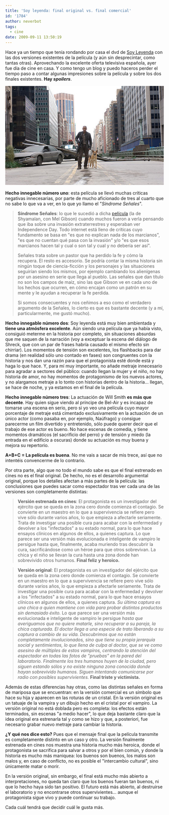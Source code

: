 ```yaml
---
title: 'Soy leyenda: final original vs. final comercial'
id: '1784'
author: neverbot
tags:
  - cine
date: 2009-09-11 13:50:19
---
```


Hace ya un tiempo que tenía rondando por casa el dvd de [Soy Leyenda](http://www.imdb.com/title/tt0480249/) con las dos versiones existentes de la película (y aún sin desprecintar, como tantas otras). Aprovechando la excelente oferta televisiva española, ayer fue día de cine en casa. Y como tengo un blog y puedo haceros perder el tiempo paso a contar algunas impresiones sobre la película y sobre los dos finales existentes. **Hay _spoilers_**.

![Soy leyenda](./soy-leyenda-final-original-vs-final-comercial/i-am-legend.jpg "Soy leyenda")

**Hecho innegable número uno**: esta película se llevó muchas críticas negativas innecesarias, por parte de mucho aficionado de tres al cuarto que no sabe lo que va a ver, en lo que yo llamo el "_Síndrome Señales_".

> **Síndrome Señales**: lo que le sucedió a dicha [película](http://www.imdb.com/title/tt0286106/) (la de Shyamalan, con Mel Gibson) cuando muchos fueron a verla pensando que iba sobre una invasión extraterrestres y esperaban ver Independence Day. Todo internet está lleno de críticas cuyo fundamento se basa en "es que no explican nada de los marcianos", "es que no cuentan qué pasa con la invasión" y/o "es que esos marcianos hacen tal y cual o son tal y cual y no debería ser así".
> 
> Señales trata sobre un pastor que ha perdido la fe y cómo la recupera. El resto es accesorio. Se podría contar la misma historia sin ningún toque de ciencia-ficción y los personajes y las situaciones seguirían siendo los mismos, por ejemplo cambiando los alienígenas por un asesino en serie que llega al pueblo. Las señales que dan título no son los campos de maíz, sino las que Gibson ve en cada uno de los hechos que ocurren, en cómo encajan como un patrón en su mente y le ayudan a recuperar la fe perdida.
> 
> Si somos consecuentes y nos ceñimos a eso como el verdadero argumento de la Señales, lo cierto es que es bastante decente (y a mí, particularmente, me gustó mucho).

**Hecho innegable número dos**: Soy leyenda está muy bien ambientada y **tiene una atmósfera excelente**. Aún siendo una película que ya había visto, consiguió meterme en la historia por completo, sin situaciones absurdas que me saquen de la narración (voy a exceptuar la escena del diálogo de Shreck, que con un par de frases habría causado el mismo efecto sin chirriar). Los momentos de tensión son excelentes, los flashbacks para dar drama (en realidad sólo uno contado en fases) son congruentes con la historia y nos dan una razón para que el protagonista esté donde está y haga lo que hace. Y, para mí muy importante, no añade metraje innecesario para agradar a sectores del público: cuando llegan la mujer y el niño, no hay historia de amor, no hay momentos de protagonismo de los nuevos actores, y no alargamos metraje a lo tonto con historias dentro de la historia... llegan, se hace de noche, y ya estamos en el final de la película.

**Hecho innegable número tres**: La actuación de Will Smith **es más que decente**. Hay quien sigue viendo al príncipe de Bel-Air y es incapaz de tomarse una escena en serio, pero si yo veo una película cuyo mayor porcentaje de metraje está cimentado exclusivamente en la actuación de un único actor (como pasaba en, por ejemplo, Naúfrago) y consigue parecerme un film divertido y entretenido, sólo puede querer decir que el trabajo de ese actor es bueno. No hace escenas de comedia, y tiene momentos dramáticos (el sacrificio del perro) y de tensión y miedo (la entrada en el edificio a oscuras) donde su actuación es muy buena y mejora su repertorio.

**A+B+C = La película es buena**. No me vais a sacar de mis trece, así que no intentéis convencerme de lo contrario.

Por otra parte, algo que no todo el mundo sabe es que el final estrenado en cines no es el final original. De hecho, no es el desarrollo argumental original, porque los detalles afectan a más partes de la película: las conclusiones que puedes sacar como espectador tras ver cada una de las versiones son completamente distintas:

> **Versión estrenada en cines**: El protagonista es un investigador del ejército que se queda en la zona cero donde comienza el contagio. Se convierte en un maestro en lo que a supervivencia se refiere pero vive sólo durante varios años, lo que empieza a afectarle seriamente. Trata de investigar una posible cura para acabar con la enfermedad y devolver a los "infectados" a su estado normal, para lo que hace ensayos clínicos en algunos de ellos, a quienes captura. Lo que parece ser una versión más evolucionada e inteligente de vampiro le persigue hasta que, finalmente, acaba muriendo tras descubrir la cura, sacrificándose como un héroe para que otros sobrevivan. La chica y el niño se llevan la cura hasta una zona donde han sobrevivido otros humanos. **Final feliz y heroico.**

> **Versión original**: El protagonista es un investigador del ejército que se queda en la zona cero donde comienza el contagio. Se convierte en un maestro en lo que a supervivencia se refiere pero vive sólo durante varios años, lo que empieza a afectarle seriamente. Trata de investigar una posible cura para acabar con la enfermedad y devolver a los "infectados" a su estado normal, para lo que hace ensayos clínicos en algunos de ellos, a quienes captura. _Su última captura es una chica a quien mantiene con vida para probar distintos productos sin demasiado éxito._ Lo que parece ser una versión más evolucionada e inteligente de vampiro le persigue _hasta que averiguamos que no quiere matarle, sino recuperar a su pareja, la chica capturada. El doctor llega a una especie de trato liberando a su captura a cambio de su vida. Descubrimos que no están completamente involucionados, sino que tiene su propia jerarquía social y sentimientos, lo que llena de culpa al doctor, que se ve como asesino de múltiples de estos vampiros, centrando la atención del espectador en todas las fotos de "pruebas" en la pared del laboratorio. Finalmente los tres humanos huyen de la ciudad, pero siguen estando sólos y no existe ninguna zona conocida donde hayan sobrevivido humanos. Siguen intentando comunicarse por radio con posibles supervivientes._ **Final triste y victimista.**

Además de estas diferencias hay otras, como las distintas señales en forma de mariposa que se encuentran: en la versión comercial es un símbolo que hace su hija y aparecen en las roturas de un cristal. En la versión original es un tatuaje de la vampira y un dibujo hecho en el cristal por el vampiro. La versión original no está doblada pero es completa: los efectos están terminados, sin escenas "a medio hacer", lo que deja bastante claro que la idea original era estrenarla tal y como se hizo y que, a posteriori, fue necesario grabar nuevo metraje para cambiar la historia.

**¿Y qué nos dice esto?** Pues que el mensaje final que la película transmite es completamente distinto en un caso y otro. La versión finalmente estrenada en cines nos muestra una historia mucho más heroica, donde el protagonista se sacrifica para salvar a otros y por el bien común, y donde la historia es mucho más maniquea: los buenos son buenos, los malos son malos y, en caso de conflicto, no es posible el "intercambio cultural", sino únicamente matar o morir.

En la versión original, sin embargo, el final está mucho más abierto a interpretaciones, no queda tan claro que los buenos fueran tan buenos, ni que lo hecho haya sido tan positivo. El futuro está más abierto, al destruirse el laboratorio y no encontrarse otros supervivientes... aunque el protagonista sigue vivo y puede continuar su trabajo.

Cada cuál tendrá que decidir cuál le gusta más.